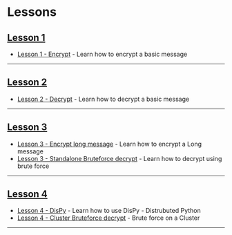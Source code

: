 # Lessons

## [Lesson 1](/lesson_01/README.md)

* [Lesson 1 - Encrypt](/lesson_01/encrypt.py) - Learn how to encrypt a basic message

---

## [Lesson 2](/lesson_02/README.md)

* [Lesson 2 - Decrypt](/lesson_02/decrypt.py) - Learn how to decrypt a basic message

---

## [Lesson 3](/lesson_03/README.md)

* [Lesson 3 - Encrypt long message](/lesson_03/01_encrypt.py) - Learn how to encrypt a Long message
* [Lesson 3 - Standalone Bruteforce decrypt](/lesson_03/02_bruteforce_decrypt.py) - Learn how to decrypt using brute force

---

## [Lesson 4](/lesson_04/README.md)

* [Lesson 4 - DisPy](/lesson_04/01_dispy_demo.py) - Learn how to use DisPy - Distrubuted Python
* [Lesson 4 - Cluster Bruteforce decrypt](/lesson_04/02_bruteforce_octapi.py) - Brute force on a Cluster

---